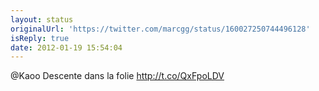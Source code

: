 ```yaml
---
layout: status
originalUrl: 'https://twitter.com/marcgg/status/160027250744496128'
isReply: true
date: 2012-01-19 15:54:04
---
```


@Kaoo Descente dans la folie http://t.co/QxFpoLDV
